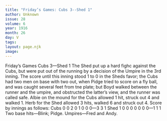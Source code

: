 ```yaml
---
title: "Friday’s Games: Cubs 3--Shed 1"
author: Unknown
issue: 28
volume: 6
year: 1916
month: 26
day: V
tags:
layout: page.njk
image:
---
```

Friday’s Games    Cubs 3—Shed 1       The Shed put up a hard fighc against the Cubs, but were put out of the running by a decision of the Umpire in the 3rd inning.      The score until this inning stood 1 to 0 in the Sheds favor; the Cubs had two men on base with two out, when Pidge tried to score on a fly ball, and was caught several feet from tne plate; but Boyd walked between the runner and the umpire, and obstructed the latter’s view, and the runner was called safe.       Albie on the mound for the Cubs allowed 1 hit, struck out 4 and walked 1.       Herb for the Shed allowed 3 hits, walked 6 and struck out 4.       Score by innings as follows:       Cubs 0 0 2 0 1 0 0 0—3 3 1 Shed 1 0 0 0 0 0 0 0—1 1 1       Two base hits—Blink; Pidge.    Umpires—Fred and Andy.    

